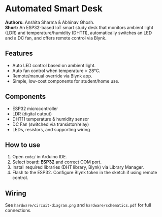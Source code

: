 # Automated Smart Desk

**Authors:** Anshita Sharma & Abhinav Ghosh.  
**Short:** An ESP32-based IoT smart study desk that monitors ambient light (LDR) and temperature/humidity (DHT11), automatically switches an LED and a DC fan, and offers remote control via Blynk.  

## Features
- Auto LED control based on ambient light.
- Auto fan control when temperature > 28°C.
- Remote/manual override via Blynk app.
- Simple, low-cost components for student/home use.

## Components
- ESP32 microcontroller  
- LDR (digital output)  
- DHT11 temperature & humidity sensor  
- DC Fan (switched via transistor/relay)  
- LEDs, resistors, and supporting wiring


## How to use
1. Open `code/` in Arduino IDE.  
2. Select board: **ESP32** and correct COM port.  
3. Install required libraries (DHT library, Blynk) via Library Manager.  
4. Flash to the ESP32. Configure Blynk token in the sketch if using remote control.

## Wiring
See `hardware/circuit-diagram.png` and `hardware/schematics.pdf` for full connections.





